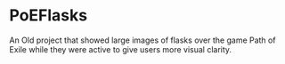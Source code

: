 # PoEFlasks

An Old project that showed large images of flasks over the game Path of Exile while they were active to give users more visual clarity.
